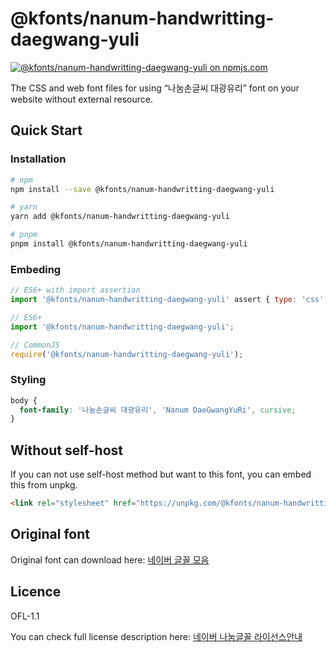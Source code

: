 # @kfonts/nanum-handwritting-daegwang-yuli

[![@kfonts/nanum-handwritting-daegwang-yuli on npmjs.com](https://img.shields.io/npm/v/%40kfonts%2Fnanum-handwritting-daegwang-yuli)](https://www.npmjs.com/package/@kfonts/nanum-handwritting-daegwang-yuli)

The CSS and web font files for using &OpenCurlyDoubleQuote;나눔손글씨 대광유리&CloseCurlyDoubleQuote; font on your website without external resource.

## Quick Start

### Installation

```sh
# npm
npm install --save @kfonts/nanum-handwritting-daegwang-yuli

# yarn
yarn add @kfonts/nanum-handwritting-daegwang-yuli

# pnpm
pnpm install @kfonts/nanum-handwritting-daegwang-yuli
```

### Embeding

```js
// ES6+ with import assertion
import '@kfonts/nanum-handwritting-daegwang-yuli' assert { type: 'css' };

// ES6+
import '@kfonts/nanum-handwritting-daegwang-yuli';

// CommonJS
require('@kfonts/nanum-handwritting-daegwang-yuli');
```

### Styling

```css
body {
  font-family: '나눔손글씨 대광유리', 'Nanum DaeGwangYuRi', cursive;
}
```

## Without self-host

If you can not use self-host method but want to this font, you can embed this from unpkg.

```html
<link rel="stylesheet" href="https://unpkg.com/@kfonts/nanum-handwritting-daegwang-yuli/index.css" />
```

## Original font

Original font can download here: [네이버 글꼴 모음](https://hangeul.naver.com/font)

## Licence

OFL-1.1

You can check full license description here: [네이버 나눔글꼴 라이선스안내](https://help.naver.com/service/30016/contents/18088?osType=PC&lang=ko)
